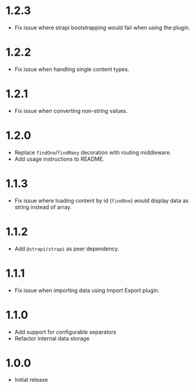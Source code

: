 # 1.2.3

- Fix issue where strapi bootstrapping would fail when using the plugin.

# 1.2.2

- Fix issue when handling single content types.

# 1.2.1

- Fix issue when converting non-string values.

# 1.2.0

- Replace `findOne`/`findMany` decoration with routing middleware.
- Add usage instructions to README.

# 1.1.3

- Fix issue where loading content by id (`findOne`) would display data as string instead of array.

# 1.1.2

- Add `@strapi/strapi` as peer dependency.

# 1.1.1

- Fix issue when importing data using Import Export plugin.

# 1.1.0

- Add support for configurable separators
- Refactor internal data storage

# 1.0.0

- Initial release
